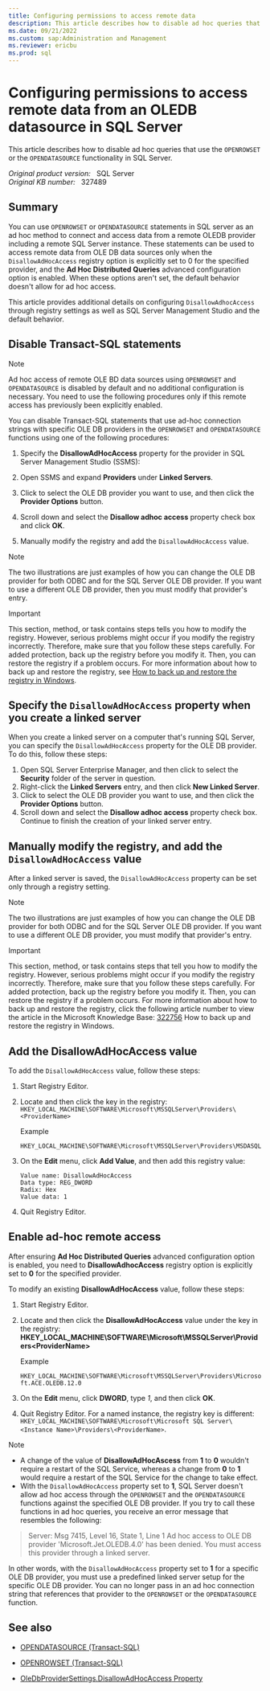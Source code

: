 ```yaml
---
title: Configuring permissions to access remote data
description: This article describes how to disable ad hoc queries that use the OPENROWSET or the OPENDATASOURCE functionality in SQL Server.
ms.date: 09/21/2022
ms.custom: sap:Administration and Management
ms.reviewer: ericbu
ms.prod: sql
---
```

# Configuring permissions to access remote data from an OLEDB datasource in SQL Server

This article describes how to disable ad hoc queries that use the `OPENROWSET` or the `OPENDATASOURCE` functionality in SQL Server.

_Original product version:_ &nbsp; SQL Server  
_Original KB number:_ &nbsp; 327489

## Summary

You can use `OPENROWSET` or `OPENDATASOURCE` statements in SQL server as an ad hoc method to connect and access data from a remote OLEDB provider including a remote SQL Server instance. These statements can be used to access remote data from OLE DB data sources only when the `DisallowAdHocAccess` registry option is explicitly set to 0 for the specified provider, and the **Ad Hoc Distributed Queries** advanced configuration option is enabled. When these options aren't set, the default behavior doesn't allow for ad hoc access.

This article provides additional details on configuring `DisallowAdhocAccess` through registry settings as well as SQL Server Management Studio and the default behavior.

## Disable Transact-SQL statements

> [!NOTE]
> Ad hoc access of remote OLE BD data sources using `OPENROWSET` and `OPENDATASOURCE` is disabled by default and no additional configuration is necessary. You need to use the following procedures only if this remote access has previously been explicitly enabled.

You can disable Transact-SQL statements that use ad-hoc connection strings with specific OLE DB providers in the `OPENROWSET` and `OPENDATASOURCE` functions using one of the following procedures:

1. Specify the **DisallowAdHocAccess** property for the provider in SQL Server Management Studio (SSMS):

 1. Open SSMS and expand **Providers** under **Linked Servers**.

 1. Click to select the OLE DB provider you want to use, and then click the **Provider Options** button.

 1. Scroll down and select the **Disallow adhoc access** property check box and click **OK**.

1. Manually modify the registry and add the `DisallowAdHocAccess` value.

> [!NOTE]
> The two illustrations are just examples of how you can change the OLE DB provider for both ODBC and for the SQL Server OLE DB provider. If you want to use a different OLE DB provider, then you must modify that provider's entry.  

> [!IMPORTANT]
> This section, method, or task contains steps tells you how to modify the registry. However, serious problems might occur if you modify the registry incorrectly. Therefore, make sure that you follow these steps carefully. For added protection, back up the registry before you modify it. Then, you can restore the registry if a problem occurs. For more information about how to back up and restore the registry, see [How to back up and restore the registry in Windows](https://support.microsoft.com/help/322756).

## Specify the `DisallowAdHocAccess` property when you create a linked server

When you create a linked server on a computer that's running SQL Server, you can specify the `DisallowAdHocAccess` property for the OLE DB provider. To do this, follow these steps:

1. Open SQL Server Enterprise Manager, and then click to select the **Security** folder of the server in question.
2. Right-click the **Linked Servers** entry, and then click **New Linked Server**.
3. Click to select the OLE DB provider you want to use, and then click the **Provider Options** button.
4. Scroll down and select the **Disallow adhoc access** property check box. Continue to finish the creation of your linked server entry.

## Manually modify the registry, and add the `DisallowAdHocAccess` value

After a linked server is saved, the `DisallowAdHocAccess` property can be set only through a registry setting.

> [!NOTE]
> The two illustrations are just examples of how you can change the OLE DB provider for both ODBC and for the SQL Server OLE DB provider. If you want to use a different OLE DB provider, you must modify that provider's entry.

> [!IMPORTANT]
> This section, method, or task contains steps that tell you how to modify the registry. However, serious problems might occur if you modify the registry incorrectly. Therefore, make sure that you follow these steps carefully. For added protection, back up the registry before you modify it. Then, you can restore the registry if a problem occurs. For more information about how to back up and restore the registry, click the following article number to view the article in the Microsoft Knowledge Base: [322756](https://support.microsoft.com/help/322756) How to back up and restore the registry in Windows.  

## Add the DisallowAdHocAccess value

To add the `DisallowAdHocAccess` value, follow these steps:

1. Start Registry Editor.
2. Locate and then click the key in the registry: `HKEY_LOCAL_MACHINE\SOFTWARE\Microsoft\MSSQLServer\Providers\<ProviderName>`  

   Example

   `HKEY_LOCAL_MACHINE\SOFTWARE\Microsoft\MSSQLServer\Providers\MSDASQL`

3. On the **Edit** menu, click **Add Value**, and then add this registry value:

    ```console
    Value name: DisallowAdHocAccess
    Data type: REG_DWORD
    Radix: Hex
    Value data: 1
    ```

4. Quit Registry Editor.

## Enable ad-hoc remote access

After ensuring **Ad Hoc Distributed Queries** advanced configuration option is enabled, you need to **DisallowAdhocAccess** registry option is explicitly set to **0** for the specified provider.

To modify an existing **DisallowAdHocAccess** value, follow these steps:

1. Start Registry Editor.
2. Locate and then click the **DisallowAdHocAccess** value under the key in the registry: **HKEY_LOCAL_MACHINE\SOFTWARE\Microsoft\MSSQLServer\Providers\<ProviderName>**  

   Example

   `HKEY_LOCAL_MACHINE\SOFTWARE\Microsoft\MSSQLServer\Providers\Microsoft.ACE.OLEDB.12.0`

3. On the **Edit** menu, click **DWORD**, type *1*, and then click **OK**.

4. Quit Registry Editor. For a named instance, the registry key is different:
`HKEY_LOCAL_MACHINE\SOFTWARE\Microsoft\Microsoft SQL Server\<Instance Name>\Providers\<ProviderName>`.

> [!NOTE]
>
> - A change of the value of **DisallowAdHocAscess** from **1** to **0** wouldn't require a restart of the SQL Service, whereas a change from **0** to **1** would require a restart of the SQL Service for the change to take effect.
> - With the `DisallowAdHocAccess` property set to **1**, SQL Server doesn't allow ad hoc access through the `OPENROWSET` and the `OPENDATASOURCE` functions against the specified OLE DB provider. If you try to call these functions in ad hoc queries, you receive an error message that resembles the following:

  > Server: Msg 7415, Level 16, State 1, Line 1 Ad hoc access to OLE DB provider 'Microsoft.Jet.OLEDB.4.0' has been denied. You must access this provider through a linked server.

In other words, with the `DisallowAdHocAccess` property set to **1** for a specific OLE DB provider, you must use a predefined linked server setup for the specific OLE DB provider. You can no longer pass in an ad hoc connection string that references that provider to the `OPENROWSET` or the `OPENDATASOURCE` function.

## See also

- [OPENDATASOURCE (Transact-SQL)](/sql/t-sql/functions/opendatasource-transact-sql)

- [OPENROWSET (Transact-SQL)](/sql/t-sql/functions/openrowset-transact-sql)

- [OleDbProviderSettings.DisallowAdHocAccess Property](/dotnet/api/microsoft.sqlserver.management.smo.oledbprovidersettings.disallowadhocaccess)
